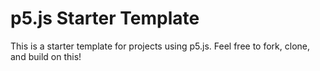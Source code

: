 # p5.js Starter Template

This is a starter template for projects using p5.js. Feel free to fork, clone, and build on this!

